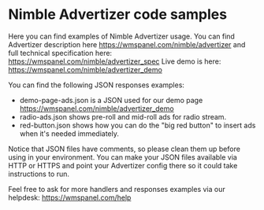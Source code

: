 # Nimble Advertizer code samples

Here you can find examples of Nimble Advertizer usage. You can find Advertizer description here https://wmspanel.com/nimble/advertizer and full technical specification here: https://wmspanel.com/nimble/advertizer_spec 
Live demo is here: https://wmspanel.com/nimble/advertizer_demo

You can find the following JSON responses examples:
* demo-page-ads.json is a JSON used for our demo page https://wmspanel.com/nimble/advertizer_demo
* radio-ads.json shows pre-roll and mid-roll ads for radio stream.
* red-button.json shows how you can do the "big red button" to insert ads when it's needed immediately.

Notice that JSON files have comments, so please clean them up before using in your environment.
You can make your JSON files available via HTTP or HTTPS and point your Advertizer config there so it could take instructions to run.

Feel free to ask for more handlers and responses examples via our helpdesk: https://wmspanel.com/help
